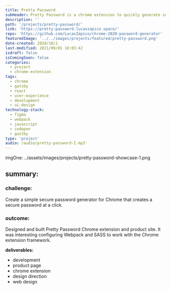 ```yaml
---
title: Pretty Password
subHeader: Pretty Password is a chrome extension to quickly generate secure passwords
description: ''
path: '/projects/pretty-password/'
link: 'https://pretty-password.lucaszapico.space/'
repo: 'https://github.com/LucasZapico/chrome-2020-password-generator'
featuredImage: '../../images/projects/featured/pretty-password.png'
date-created: 2020/10/1
last-modified: 2021/09/01 10:03:42
isdraft: false
isComingSoon: false
categories:
  - project
  - chrome-extension
tags:
  - chrome
  - gatsby
  - react
  - user-experience
  - development
  - ui-design
technology-stack:
  - figma
  - webpack
  - javascript
  - codepen
  - gastby
type: 'project'
audio: /audio/pretty-password-I.mp3'
---
```


imgOne: ../assets/images/projects/pretty-password-showcase-1.png

## summary:

### challenge:

Create a simple secure password generator for Chrome that creates a secure
password at a click.

### outcome:

Designed and built Pretty Password Chrome extension and product site. It
was interesting configuring Webpack and SASS to work with the Chrome
extension framework.

**deliverables:**

- development
- product page
- chrome extension
- design direction
- web design
